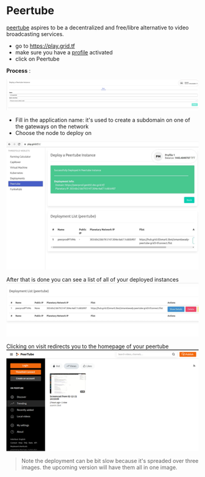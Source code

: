 # Peertube

[peertube](https://joinpeertube.org/) aspires to be a decentralized and free/libre alternative to video broadcasting services.


- go to https://play.grid.tf
- make sure you have a [profile](weblets_profile_manager) activated
- click on Peertube


__Process__ : 

![](img/weblet_peertube1.png)

- Fill in the application name: it's used to create a subdomain on one of the gateways on the network
- Choose the node to deploy on

![](img/weblet_peertube_deployed.jpg)

After that is done you can see a list of all of your deployed instances
![](img/weblet_peertube2.png)


Clicking on visit redirects you to the homepage of your peertube
![](img/weblet_peertube_instance.png)

> Note the deployment can be bit slow because it's spreaded over three images. the upcoming version will have them all in one image.